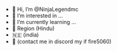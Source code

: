 - 👋 Hi, I’m @NinjaLegendmc
- 👀 I’m interested in ...
- 🌱 I’m currently learning ...
-  🚩 Region (Hindu)
-  🇳🇪 (india)
-  📱 (contact me in discord my if fire5060)
<!---
NinjaLegendmc/NinjaLegendmc is a ✨ special ✨ repository because its `README.md` (this file) appears on your GitHub profile.
You can click the Preview link to take a look at your changes.
--->
